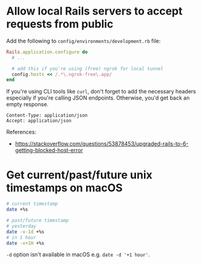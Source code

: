 # Allow local Rails servers to accept requests from public

Add the following to `config/environments/development.rb` file:

```rb
Rails.application.configure do
  # ...

  # add this if you're using (free) ngrok for local tunnel
  config.hosts << /.*\.ngrok-free\.app/
end
```

If you're using CLI tools like `curl`, don't forget to add the necessary headers
especially if you're calling JSON endpoints. Otherwise, you'd get back an empty
response.

```
Content-Type: application/json
Accept: application/json
```

References:

- https://stackoverflow.com/questions/53878453/upgraded-rails-to-6-getting-blocked-host-error

# Get current/past/future unix timestamps on macOS

```sh
# current timestamp
date +%s

# past/future timestamp
# yesterday
date -v-1d +%s
# in 1 hour
date -v+1H +%s
```

`-d` option isn't available in macOS e.g. `date -d '+1 hour'`.
